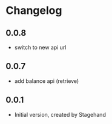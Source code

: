 # Changelog

## 0.0.8

- switch to new api url


## 0.0.7

- add balance api (retrieve)


## 0.0.1

- Initial version, created by Stagehand
